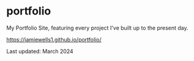 # portfolio

My Portfolio Site, featuring every project I've built up to the present day.

https://jamiewells1.github.io/portfolio/

Last updated: March 2024
